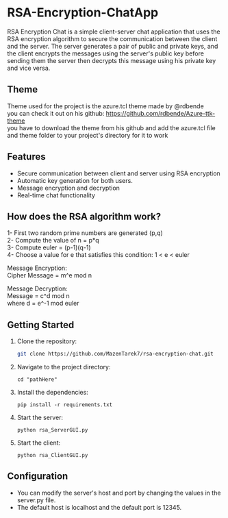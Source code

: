 # RSA-Encryption-ChatApp

RSA Encryption Chat is a simple client-server chat application that uses the RSA encryption algorithm to secure the communication between the client and the server. The server generates a pair of public and private keys, and the client encrypts the messages using the server's public key before sending them the server then decrypts this message using his private key and vice versa.

## Theme

Theme used for the project is the azure.tcl theme made by @rdbende\
you can check it out on his github: https://github.com/rdbende/Azure-ttk-theme \
you have to download the theme from his github and add the azure.tcl file and theme folder to your project's directory for it to work

## Features

- Secure communication between client and server using RSA encryption
- Automatic key generation for both users.
- Message encryption and decryption
- Real-time chat functionality

## How does the RSA algorithm work?

1- First two random prime numbers are generated (p,q)\
2- Compute the value of n = p*q\
3- Compute euler = (p-1)(q-1)\
4- Choose a value for e that satisfies this condition: 1 < e < euler

Message Encryption:\
Cipher Message = m^e mod n

Message Decryption:\
Message = c^d mod n\
where d = e^-1 mod euler

## Getting Started

1. Clone the repository:

   ```bash
   git clone https://github.com/MazenTarek7/rsa-encryption-chat.git
   
2. Navigate to the project directory:
    ```
    cd "pathHere"
3. Install the dependencies:
    ```
    pip install -r requirements.txt
4. Start the server:
    ```
    python rsa_ServerGUI.py
5. Start the client:
    ```
    python rsa_ClientGUI.py
    
## Configuration
- You can modify the server's host and port by changing the values in the server.py file.
- The default host is localhost and the default port is 12345.





